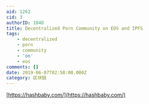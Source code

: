 ```yaml
---
aid: 1262
cid: 3
authorID: 1840
title: Decentralized Porn Community on EOS and IPFS
tags:
    - decentralized
    - porn
    - community
    - 'on'
    - eos
comments: []
date: 2019-06-07T02:58:00.000Z
category: 区块链
---
```


[https://hashbaby.com/](https://hashbaby.com/)
